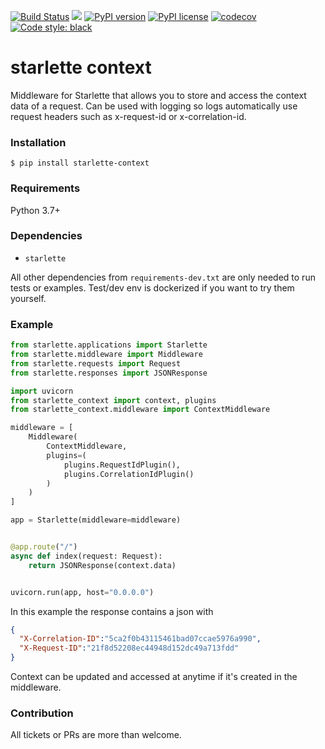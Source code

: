 [![Build Status](https://travis-ci.org/tomwojcik/starlette-context.svg?branch=master)](https://travis-ci.org/tomwojcik/starlette-context)
[![](https://img.shields.io/badge/python-3.7+-blue.svg)](https://www.python.org/downloads/release/python-370/)
[![PyPI version](https://badge.fury.io/py/starlette-context.svg)](https://badge.fury.io/py/starlette-context)
[![PyPI license](https://img.shields.io/pypi/l/ansicolortags.svg)](https://pypi.python.org/pypi/ansicolortags/)
[![codecov](https://codecov.io/gh/tomwojcik/starlette-context/branch/master/graph/badge.svg)](https://codecov.io/gh/tomwojcik/starlette-context)
[![Code style: black](https://img.shields.io/badge/code%20style-black-000000.svg)](https://github.com/psf/black)

# starlette context
Middleware for Starlette that allows you to store and access the context data of a request. Can be used with logging so logs automatically use request headers such as x-request-id or x-correlation-id.

### Installation 

`$ pip install starlette-context`


### Requirements
Python 3.7+

### Dependencies

- `starlette`

All other dependencies from `requirements-dev.txt` are only needed to run tests or examples. Test/dev env is dockerized if you want to try them yourself.
    
### Example

```python
from starlette.applications import Starlette
from starlette.middleware import Middleware
from starlette.requests import Request
from starlette.responses import JSONResponse

import uvicorn
from starlette_context import context, plugins
from starlette_context.middleware import ContextMiddleware

middleware = [
    Middleware(
        ContextMiddleware,
        plugins=(
            plugins.RequestIdPlugin(),
            plugins.CorrelationIdPlugin()
        )
    )
]

app = Starlette(middleware=middleware)


@app.route("/")
async def index(request: Request):
    return JSONResponse(context.data)


uvicorn.run(app, host="0.0.0.0")

```
In this example the response contains a json with
```json
{
  "X-Correlation-ID":"5ca2f0b43115461bad07ccae5976a990",
  "X-Request-ID":"21f8d52208ec44948d152dc49a713fdd"
}
```

Context can be updated and accessed at anytime if it's created in the middleware.


### Contribution
All tickets or PRs are more than welcome.
